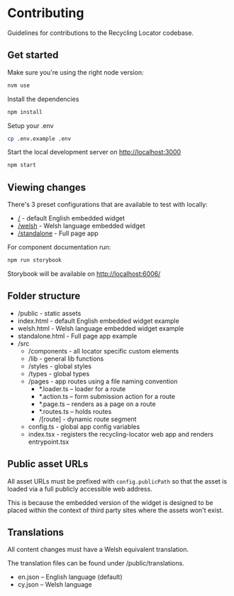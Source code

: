 # Contributing

Guidelines for contributions to the Recycling Locator codebase.

## Get started

Make sure you're using the right node version:

```bash
nvm use
```

Install the dependencies

```bash
npm install
```

Setup your .env

```bash
cp .env.example .env
```

Start the local development server on [http://localhost:3000](http://localhost:3000)

```bash
npm start
```

## Viewing changes

There's 3 preset configurations that are available to test with locally:

- [/](http://localhost:3000) - default English embedded widget
- [/welsh](http://localhost:3000/welsh) - Welsh language embedded widget
- [/standalone](http://localhost:3000/standalone) - Full page app

For component documentation run:

```bash
npm run storybook
```

Storybook will be available on [http://localhost:6006/](http://localhost:6006/)

## Folder structure

- /public - static assets
- index.html - default English embedded widget example
- welsh.html - Welsh language embedded widget example
- standalone.html - Full page app example
- /src
  - /components - all locator specific custom elements
  - /lib - general lib functions
  - /styles - global styles
  - /types - global types
  - /pages - app routes using a file naming convention
    - *.loader.ts – loader for a route
    - *.action.ts – form submission action for a route
    - *.page.ts – renders as a page on a route
    - *.routes.ts – holds routes
    - /\[route\] - dynamic route segment
  - config.ts - global app config variables
  - index.tsx - registers the recycling-locator web app and renders entrypoint.tsx

## Public asset URLs

All asset URLs must be prefixed with `config.publicPath` so that the asset is loaded via a full publicly accessible web address.

This is because the embedded version of the widget is designed to be placed within the context of third party sites where the assets won't exist.

## Translations

All content changes must have a Welsh equivalent translation.

The translation files can be found under /public/translations.

- en.json – English language (default)
- cy.json – Welsh language
